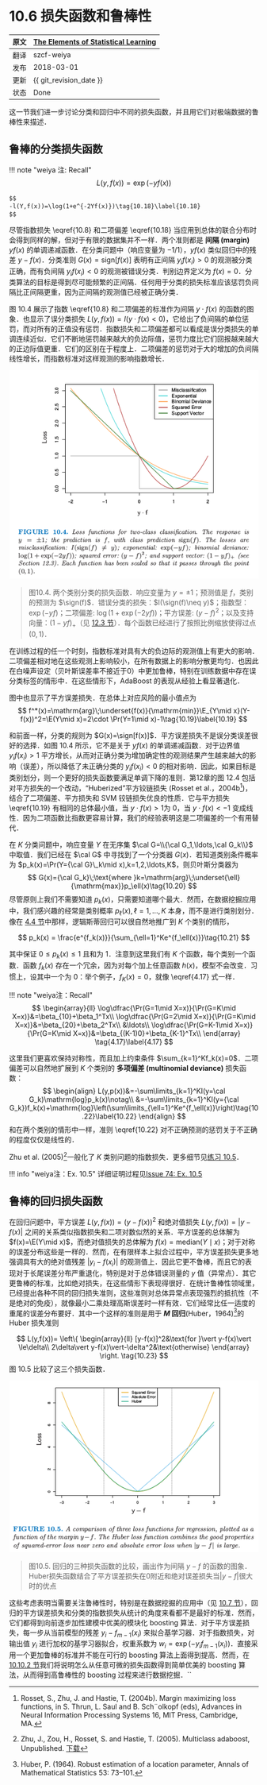 # 10.6 损失函数和鲁棒性

| 原文   | [The Elements of Statistical Learning](https://web.stanford.edu/~hastie/ElemStatLearn/printings/ESLII_print12.pdf#page=365) |
| ---- | ---------------------------------------- |
| 翻译   | szcf-weiya                               |
| 发布 | 2018-03-01 |
| 更新   | {{ git_revision_date }}                               |
| 状态 | Done|


这一节我们进一步讨论分类和回归中不同的损失函数，并且用它们对极端数据的鲁棒性来描述．

## 鲁棒的分类损失函数

!!! note "weiya 注: Recall"
    $$
    L(y,f(x))=\exp(-yf(x))\tag{10.8}\label{10.8}
    $$

    $$
    -l(Y,f(x))=\log(1+e^{-2Yf(x)})\tag{10.18}\label{10.18}
    $$

尽管指数损失 \eqref{10.8} 和二项偏差 \eqref{10.18} 当应用到总体的联合分布时会得到同样的解，但对于有限的数据集并不一样．两个准则都是 **间隔 (margin)** $yf(x)$ 的单调递减函数．在分类问题中（响应变量为 $-1/1$），$yf(x)$ 类似回归中的残差 $y-f(x)$．分类准则 $G(x)=\mathrm{sign}[f(x)]$ 表明有正间隔 $y_if(x_i)>0$ 的观测被分类正确，而有负间隔 $y_if(x_i)<0$ 的观测被错误分类．判别边界定义为 $f(x)=0$．分类算法的目标是得到尽可能频繁的正间隔．任何用于分类的损失标准应该惩罚负间隔比正间隔更重，因为正间隔的观测值已经被正确分类．

图 10.4 展示了指数 \eqref{10.8} 和二项偏差的标准作为间隔 $y\cdot f(x)$ 的函数的图象．也显示了误分类损失 $L(y,f(x))=I(y\cdot f(x) < 0)$，它给出了负间隔的单位惩罚，而对所有的正值没有惩罚．指数损失和二项偏差都可以看成是误分类损失的单调连续近似．它们不断地惩罚越来越大的负边际值，惩罚力度比它们回报越来越大的正边际值更重．它们的区别在于程度上．二项偏差的惩罚对于大的增加的负间隔线性增长，而指数标准对这样观测的影响指数增长．

![](../img/10/fig10.4.png)

> 图10.4. 两个类别分类的损失函数．响应变量为 $y=\pm 1$；预测值是 $f$，类别的预测为 $\sign(f)$．错误分类的损失：$I(\sign(f)\neq y)$；指数型：$\exp(-yf)$；二项偏差: $\log(1+\exp(-2yf))$；平方误差: $(y-f)^2$；以及支持向量：$(1-yf)_+$（见 [12.3 节](/12-Support-Vector-Machines-and-Flexible-Discriminants/12.3-Support-Vector-Machines-and-Kernels/index.html)）．每个函数已经进行了按照比例缩放使得过点 $(0,1)$．

在训练过程的任一个时刻，指数标准对具有大的负边际的观测值上有更大的影响．二项偏差相对地在这些观测上影响较小，在所有数据上的影响分散更均匀．也因此在白噪声设定（贝叶斯误差率不接近于0）中更加鲁棒，特别在训练数据中存在误分类标签的情形中．在这些情形下，AdaBoost 的表现从经验上看显著退化．

图中也显示了平方误差损失．在总体上对应风险的最小值点为
$$
f^*(x)=\mathrm{arg}\;\underset{f(x)}{\mathrm{min}}\E_{Y\mid x}(Y-f(x))^2=\E(Y\mid x)=2\cdot \Pr(Y=1\mid x)-1\tag{10.19}\label{10.19}
$$

和前面一样，分类的规则为 $G(x)=\sign[f(x)]$．平方误差损失不是误分类误差很好的选择．如图 10.4 所示，它不是关于 $yf(x)$ 的单调递减函数．对于边界值 $y_if(x_i)>1$ 平方增长，从而对正确分类为增加确定性的观测结果产生越来越大的影响（误差），所以降低了未正确分类的 $y_if(x_i) < 0$ 的相对影响．因此，如果目标是类别划分，则一个更好的损失函数要满足单调下降的准则．第12章的图 12.4 包括对平方损失的一个改动，“Huberized”平方铰链损失 (Rosset et al.，2004b[^1])，结合了二项偏差、平方损失和 SVM 铰链损失优良的性质．它与平方损失 \eqref{10.19} 有相同的总体最小值，当 $y\cdot f(x) > 1$为 0，当 $y\cdot f(x) < -1$ 变成线性．因为二项函数比指数更容易计算，我们的经验表明这是二项偏差的一个有用替代．

在 $K$ 分类问题中，响应变量 $Y$ 在无序集 $\cal G=\\{\cal G_1,\ldots,\cal G_k\\}$ 中取值．我们已经在 $\cal G$ 中寻找到了一个分类器 $G(x)$．若知道类别条件概率为 $p_k(x)=\Pr(Y={\cal G}\_k\mid x),k=1,2,\ldots,K$，则贝叶斯分类器为
$$
G(x)={\cal G_k}\;\text{where }k=\mathrm{arg}\;\underset{\ell}{\mathrm{max}}p_\ell(x)\tag{10.20}
$$
尽管原则上我们不需要知道 $p_k(x)$，只需要知道哪个最大．然而，在数据挖掘应用中，我们感兴趣的经常是类别概率 $p_\ell(x),\ell=1,\ldots,K$ 本身，而不是进行类别划分．像在 [4.4 节](../04-Linear-Methods-for-Classification/4.4-Logistic-Regression/index.html)中那样，逻辑斯蒂回归可以很自然地推广到 $K$ 个类别的情形，

$$
p_k(x) = \frac{e^{f_k(x)}}{\sum_{\ell=1}^Ke^{f_\ell(x)}}\tag{10.21}
$$

其中保证 $0\le p_k(x)\le 1$ 且和为 $1$．注意到这里我们有 $K$ 个函数，每个类别一个函数．函数 $f_k(x)$ 存在一个冗余，因为对每个加上任意函数 $h(x)$，模型不会改变．习惯上，设其中一个为 $0$：举个例子，$f_K(x)=0$，就像 \eqref{4.17} 式一样．

!!! note "weiya注：Recall"
    $$
    \begin{array}{ll}
    \log\dfrac{\Pr(G=1\mid X=x)}{\Pr(G=K\mid X=x)}&=\beta_{10}+\beta_1^Tx\\
    \log\dfrac{\Pr(G=2\mid X=x)}{\Pr(G=K\mid X=x)}&=\beta_{20}+\beta_2^Tx\\
    &\ldots\\
    \log\dfrac{\Pr(G=K-1\mid X=x)}{\Pr(G=K\mid X=x)}&=\beta_{(K-1)0}+\beta_{K-1}^Tx\\
    \end{array}
    \tag{4.17}\label{4.17}
    $$

这里我们更喜欢保持对称性，而且加上约束条件 $\sum_{k=1}^Kf_k(x)=0$．二项偏差可以自然地扩展到 $K$ 个类别的 **多项偏差 (multinomial deviance)** 损失函数：
$$
\begin{align}
L(y,p(x))&=-\sum\limits_{k=1}^KI(y=\cal G_k)\mathrm{log}p_k(x)\notag\\
&=-\sum\limits_{k=1}^KI(y={\cal G_k})f_k(x)+\mathrm{log}\left(\sum\limits_{\ell=1}^Ke^{f_\ell(x)}\right)\tag{10.22}\label{10.22}
\end{align}
$$
和在两个类别的情形中一样，准则 \eqref{10.22} 对不正确预测的惩罚关于不正确的程度仅仅是线性的．

Zhu et al. (2005)[^2]一般化了 $K$ 类别问题的指数损失．更多细节见[练习 10.5](https://github.com/szcf-weiya/ESL-CN/issues/74)．

!!! info "weiya注：Ex. 10.5"
    详细证明过程见[Issue 74: Ex. 10.5](https://github.com/szcf-weiya/ESL-CN/issues/74)

## 鲁棒的回归损失函数

在回归问题中，平方误差 $L(y,f(x))=(y-f(x))^2$ 和绝对值损失 $L(y,f(x))=\vert y-f(x)\vert$ 之间的关系类似指数损失和二项对数似然的关系．平方误差的总体解为 $f(x)=\E(Y\mid x)$，而绝对值损失的总体解为 $f(x)=\mathrm{median}(Y\mid x)$；对于对称的误差分布这些是一样的．然而，在有限样本上拟合过程中，平方误差损失更多地强调具有大的绝对值残差 $\vert y_i-f(x_i)\vert$ 的观测值上．因此它更不鲁棒，而且它的表现对于长尾误差分布严重退化，特别是对于总体错误测量的 $y$ 值（异常点）．其它更鲁棒的标准，比如绝对损失，在这些情形下表现得很好．在统计鲁棒性领域里，已经提出各种不同的回归损失准则，这些准则对总体异常点表现强烈的抵抗性（不是绝对的免疫），就像最小二乘处理高斯误差时一样有效．它们经常比任一适度的重尾的误差分布要好．其中一个这样的准则是用于 **$M$ 回归**(Huber，1964)[^3]的 Huber 损失准则

$$
L(y,f(x))=
\left\{
  \begin{array}{ll}
  [y-f(x)]^2&\text{for }\vert y-f(x)\vert \le\delta\\
  2\delta\vert y-f(x)\vert-\delta^2&\text{otherwise}
  \end{array}
\right.
\tag{10.23}
$$
图 10.5 比较了这三个损失函数．

![](../img/10/fig10.5.png)

> 图10.5. 回归的三种损失函数的比较，画出作为间隔 $y-f$ 的函数的图象．Huber损失函数结合了平方误差损失在0附近和绝对误差损失当$\vert y-f\vert$很大时的优点

这些考虑表明当需要关注鲁棒性时，特别是在数据挖掘的应用中（见 [10.7 节](10.7-Off-the-Shelf-Procedures-for-Data-Mining/index.html)），回归的平方误差损失和分类的指数损失从统计的角度来看都不是最好的标准．然而，它们都得到向前逐步加性建模中优美的模块化 boosting 算法．对于平方误差损失，每一步从当前模型的残差 $y_i-f_{m-1}(x_i)$ 来拟合基学习器．对于指数损失，对输出值 $y_i$ 进行加权的基学习器拟合，权重系数为 $w_i=\exp(-y_if_{m-1}(x_i))$．直接采用一个更加鲁棒的标准并不能在可行的 boosting 算法上面得到提高．然而，在 [10.10.2 节](10.10-Numerical-Optimization-via-Gradient-Boosting.md)我们将说明怎么从任意可微的损失函数得到简单优美的 boosting 算法，从而得到高鲁棒性的 boosting 过程来进行数据挖掘．``

[^1]: Rosset, S., Zhu, J. and Hastie, T. (2004b). Margin maximizing loss functions, in S. Thrun, L. Saul and B. Sch¨olkopf (eds), Advances in Neural Information Processing Systems 16, MIT Press, Cambridge, MA.
[^2]: Zhu, J., Zou, H., Rosset, S. and Hastie, T. (2005). Multiclass adaboost, Unpublished. [下载](../references/samme.pdf)
[^3]: Huber, P. (1964). Robust estimation of a location parameter, Annals of Mathematical Statistics 53: 73–101.